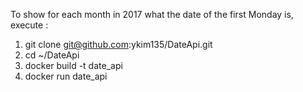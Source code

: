 To show for each month in 2017 what the date of the first Monday is, execute :

1. git clone git@github.com:ykim135/DateApi.git
2. cd ~/DateApi
3. docker build -t date_api
4. docker run date_api
